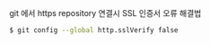 git 에서 https repository 연결시 SSL 인증서 오류 해결법


```bash
$ git config --global http.sslVerify false
```
